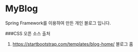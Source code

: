 # MyBlog
Spring Framework를 이용하여 만든 개인 블로그 입니다. 


###CSS 오픈 소스 출처
1) https://startbootstrap.com/templates/blog-home/   블로그 홈


